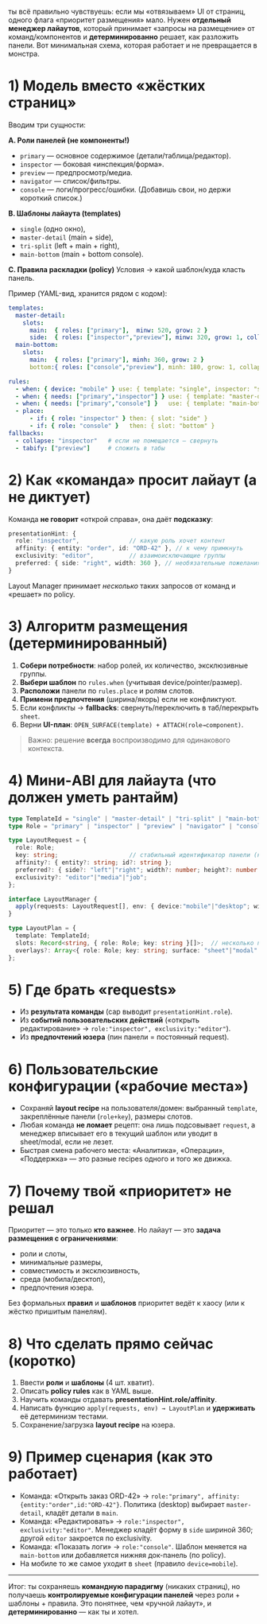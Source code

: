 ты всё правильно чувствуешь: если мы «отвязываем» UI от страниц, одного флага «приоритет размещения» мало. Нужен **отдельный менеджер лайаутов**, который принимает «запросы на размещение» от команд/компонентов и **детерминированно** решает, как разложить панели. Вот минимальная схема, которая работает и не превращается в монстра.

# 1) Модель вместо «жёстких страниц»

Вводим три сущности:

**A. Роли панелей (не компоненты!)**

* `primary` — основное содержимое (детали/таблица/редактор).
* `inspector` — боковая «инспекция/форма».
* `preview` — предпросмотр/медиа.
* `navigator` — список/фильтры.
* `console` — логи/прогресс/ошибки.
  (Добавишь свои, но держи короткий список.)

**B. Шаблоны лайаута (templates)**

* `single` (одно окно),
* `master-detail` (main + side),
* `tri-split` (left + main + right),
* `main-bottom` (main + bottom console).

**C. Правила раскладки (policy)**
Условия → какой шаблон/куда класть панель.

Пример (YAML-вид, хранится рядом с кодом):

```yaml
templates:
  master-detail:
    slots:
      main:  { roles: ["primary"],  minw: 520, grow: 2 }
      side:  { roles: ["inspector","preview"], minw: 320, grow: 1, collapsible: true }
  main-bottom:
    slots:
      main:  { roles: ["primary"], minh: 360, grow: 2 }
      bottom:{ roles: ["console","preview"], minh: 180, grow: 1, collapsible: true }

rules:
  - when: { device: "mobile" } use: { template: "single", inspector: "sheet" }
  - when: { needs: ["primary","inspector"] } use: { template: "master-detail", side: { anchor: "right", width: 360 } }
  - when: { needs: ["primary","console"] }   use: { template: "main-bottom", bottom: { height: "30%" } }
  - place:
      - if: { role: "inspector" } then: { slot: "side" }
      - if: { role: "console" }   then: { slot: "bottom" }
fallbacks:
  - collapse: "inspector"   # если не помещается — свернуть
  - tabify: ["preview"]     # сложить в табы
```

# 2) Как «команда» просит лайаут (а не диктует)

Команда **не говорит** «открой справа», она даёт **подсказку**:

```ts
presentationHint: {
  role: "inspector",              // какую роль хочет контент
  affinity: { entity: "order", id: "ORD-42" }, // к чему примкнуть
  exclusivity: "editor",          // взаимоисключающие группы
  preferred: { side: "right", width: 360 }, // необязательные пожелания
}
```

Layout Manager принимает *несколько* таких запросов от команд и «решает» по policy.

# 3) Алгоритм размещения (детерминированный)

1. **Собери потребности**: набор ролей, их количество, эксклюзивные группы.
2. **Выбери шаблон** по `rules.when` (учитывая device/pointer/размер).
3. **Расположи** панели по `rules.place` и ролям слотов.
4. **Примени предпочтения** (ширина/якорь) если не конфликтуют.
5. Если конфликты → **fallbacks**: свернуть/переключить в таб/перекрыть `sheet`.
6. Верни **UI-план**: `OPEN_SURFACE(template) + ATTACH(role→component)`.

> Важно: решение **всегда** воспроизводимо для одинакового контекста.

# 4) Мини-ABI для лайаута (что должен уметь рантайм)

```ts
type TemplateId = "single" | "master-detail" | "tri-split" | "main-bottom";
type Role = "primary" | "inspector" | "preview" | "navigator" | "console";

type LayoutRequest = {
  role: Role;
  key: string;                    // стабильный идентификатор панели (напр. entityId)
  affinity?: { entity?: string; id?: string };
  preferred?: { side?: "left"|"right"; width?: number; height?: number };
  exclusivity?: "editor"|"media"|"job";
};

interface LayoutManager {
  apply(requests: LayoutRequest[], env: { device:"mobile"|"desktop"; width:number; height:number }): LayoutPlan;
}

type LayoutPlan = {
  template: TemplateId;
  slots: Record<string, { role: Role; key: string }[]>;  // несколько панелей могут быть табами в слоте
  overlays?: Array<{ role: Role; key: string; surface: "sheet"|"modal" }>;
};
```

# 5) Где брать «requests»

* Из **результата команды** (cap выводит `presentationHint.role`).
* Из **событий пользовательских действий** («открыть редактирование» → `role:"inspector", exclusivity:"editor"`).
* Из **предпочтений юзера** (пин панели = постоянный request).

# 6) Пользовательские конфигурации («рабочие места»)

* Сохраняй **layout recipe** на пользователя/домен: выбранный `template`, закреплённые панели (`role+key`), размеры слотов.
* Любая команда **не ломает** рецепт: она лишь подсовывает `request`, а менеджер вписывает его в текущий шаблон или уводит в sheet/modal, если не лезет.
* Быстрая смена рабочего места: «Аналитика», «Операции», «Поддержка» — это разные recipes одного и того же движка.

# 7) Почему твой «приоритет» не решал

Приоритет — это только **кто важнее**. Но лайаут — это **задача размещения с ограничениями**:

* роли и слоты,
* минимальные размеры,
* совместимость и эксклюзивность,
* среда (мобила/десктоп),
* предпочтения юзера.

Без формальных **правил** и **шаблонов** приоритет ведёт к хаосу (или к жёстко пришитым панелям).

# 8) Что сделать прямо сейчас (коротко)

1. Ввести **роли** и **шаблоны** (4 шт. хватит).
2. Описать **policy rules** как в YAML выше.
3. Научить команды отдавать **presentationHint.role/affinity**.
4. Написать функцию `apply(requests, env) → LayoutPlan` и **удерживать** её детерминизм тестами.
5. Сохранение/загрузка **layout recipe** на юзера.

# 9) Пример сценария (как это работает)

* Команда: «Открыть заказ ORD-42» → `role:"primary", affinity:{entity:"order",id:"ORD-42"}`.
  Политика (desktop) выбирает `master-detail`, кладёт детали в `main`.
* Команда: «Редактировать» → `role:"inspector", exclusivity:"editor"`.
  Менеджер кладёт форму в `side` шириной 360; другой `editor` закроется по exclusivity.
* Команда: «Показать логи» → `role:"console"`.
  Шаблон меняется на `main-bottom` или добавляется нижняя док-панель (по policy).
* На мобиле то же самое уходит в `sheet` (правило `device=mobile`).

---

Итог: ты сохраняешь **командную парадигму** (никаких страниц), но получаешь **контролируемые конфигурации панелей** через роли + шаблоны + правила. Это понятнее, чем «ручной лайаут», и **детерминированно** — как ты и хотел.
